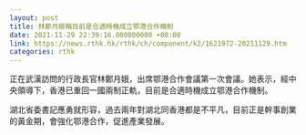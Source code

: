 ```yaml
---
layout: post
title: 林鄭月娥稱目前是合適時機成立鄂港合作機制
date: 2021-11-29 22:39:16.000000000 +08:00
link: https://news.rthk.hk/rthk/ch/component/k2/1621972-20211129.htm
categories: rthk
---
```


正在武漢訪問的行政長官林鄭月娥，出席鄂港合作會議第一次會議。她表示，經中央領導下，香港已重回一國兩制正軌，目前是合適時機成立鄂港合作機制。

湖北省委書記應勇就形容，過去兩年對湖北同香港都是不平凡，目前正是幹事創業的黃金期，會強化鄂港合作，促進產業發展。
